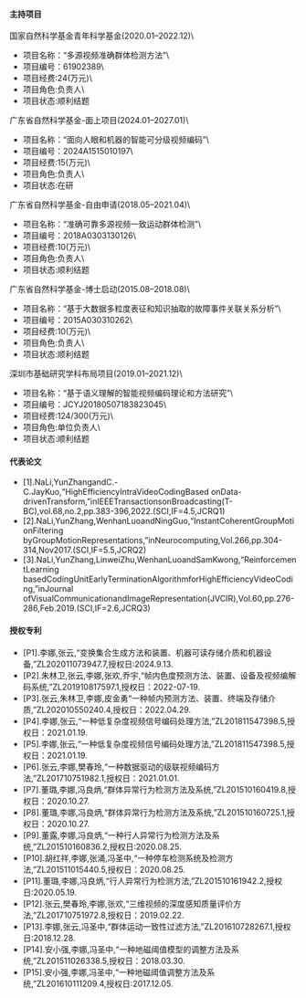 
#### 主持项目
国家自然科学基金青年科学基金(2020.01–2022.12)\
- 项目名称：“多源视频准确群体检测方法”\
- 项目编号：61902389\
- 项目经费:24(万元)\
- 项目角色:负责人\
- 项目状态:顺利结题

广东省自然科学基金-面上项目(2024.01–2027.01)\
- 项目名称：“面向人眼和机器的智能可分级视频编码”\
- 项目编号：2024A1515010197\
- 项目经费:15(万元)\
- 项目角色:负责人\
- 项目状态:在研

广东省自然科学基金-自由申请(2018.05–2021.04)\
- 项目名称：“准确可靠多源视频一致运动群体检测”\
- 项目编号：2018A0303130126\
- 项目经费:10(万元)\
- 项目角色:负责人\
- 项目状态:顺利结题

广东省自然科学基金-博士启动(2015.08–2018.08)\
- 项目名称：“基于大数据多粒度表征和知识抽取的故障事件关联关系分析”\
- 项目编号：2015A030310262\
- 项目经费:10(万元)\
- 项目角色:负责人\
- 项目状态:顺利结题

深圳市基础研究学科布局项目(2019.01–2021.12)\
- 项目名称：“基于语义理解的智能视频编码理论和方法研究”\
- 项目编号：JCYJ20180507183823045\
- 项目经费:124/300(万元)\
- 项目角色:单位负责人\
- 项目状态:顺利结题


#### 代表论文

- [1].NaLi,YunZhangandC.-C.JayKuo,“HighEfficiencyIntraVideoCodingBased onData-drivenTransform,”inIEEETransactionsonBroadcasting(T-BC),vol.68,no.2,pp.383-396,2022.(SCI,IF=4.5,JCRQ1)
- [2].NaLi,YunZhang,WenhanLuoandNingGuo,“InstantCoherentGroupMotionFiltering byGroupMotionRepresentations,”inNeurocomputing,Vol.266,pp.304-314,Nov2017.(SCI,IF=5.5,JCRQ2)
- [3].NaLi,YunZhang,LinweiZhu,WenhanLuoandSamKwong,“ReinforcementLearning basedCodingUnitEarlyTerminationAlgorithmforHighEfficiencyVideoCoding,”inJournal ofVisualCommunicationandImageRepresentation(JVCIR),Vol.60,pp.276-286,Feb.2019.(SCI,IF=2.6,JCRQ3)


#### 授权专利


- [P1].李娜,张云,“变换集合生成方法和装置、机器可读存储介质和机器设备,”ZL202011073947.7,授权日:2024.9.13.
- [P2].朱林卫,张云,李娜,张欢,乔宇,“帧内色度预测方法、装置、设备及视频编解码系统,”ZL201910817597.1,授权日：2022-07-19.
- [P3].张云,朱林卫,李娜,皮金勇“一种帧内预测方法、装置、终端及存储介质,”ZL202010550240.4,授权日：2022.04.29.
- [P4].李娜,张云,“一种低复杂度视频信号编码处理方法,”ZL201811547398.5,授权日：2021.01.19.
- [P5].李娜,张云,“一种低复杂度视频信号编码处理方法,”ZL201811547398.5,授权日：2021.01.19.
- [P6].张云,李娜,樊春玲,“一种数据驱动的级联视频编码方法,”ZL201710751982.1,授权日：2021.01.01.
- [P7].董璐,李娜,冯良炳,“群体异常行为检测方法及系统,”ZL201510160419.8,授权日：2020.10.27.
- [P8].董璐,李娜,冯良炳,“群体异常行为检测方法及系统,”ZL201510160725.1,授权日：2020.10.27.
- [P9].董露,李娜,冯良炳,“一种行人异常行为检测方法及系统,”ZL201510160836.2,授权日:2020.08.25.
- [P10].胡红祥,李娜,张涌,冯圣中,“一种停车检测系统及检测方法,”ZL201511015440.5,授权日：2020.08.25.
- [P11].董璐,李娜,冯良炳,“行人异常行为检测方法,”ZL201510161942.2,授权日:2020.05.19.
- [P12].张云,樊春玲,李娜,张欢,“三维视频的深度感知质量评价方法,”ZL201710751972.8,授权日：2019.02.22.
- [P13].李娜,张云,冯圣中,“群体运动一致性过滤方法,”ZL201610728267.1,授权日:2018.12.28.
- [P14].安小强,李娜,冯圣中,“一种地磁阈值模型的调整方法及系统,”ZL201511026338.5,授权日：2018.03.30.
- [P15].安小强,李娜,冯圣中,“一种地磁阈值调整方法及系统,”ZL201610111209.4,授权日:2017.12.05.
